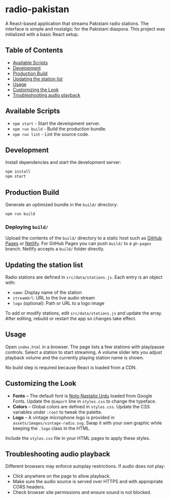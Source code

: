 # radio-pakistan

A React-based application that streams Pakistani radio stations. The interface is simple and nostalgic for the Pakistani diaspora. This project was initialized with a basic React setup.

## Table of Contents
- [Available Scripts](#available-scripts)
- [Development](#development)
- [Production Build](#production-build)
- [Updating the station list](#updating-the-station-list)
- [Usage](#usage)
- [Customizing the Look](#customizing-the-look)
- [Troubleshooting audio playback](#troubleshooting-audio-playback)

## Available Scripts
- `npm start` - Start the development server.
- `npm run build` - Build the production bundle.
- `npm run lint` - Lint the source code.

## Development
Install dependencies and start the development server:

```bash
npm install
npm start
```

## Production Build
Generate an optimized bundle in the `build/` directory:

```bash
npm run build
```

### Deploying `build/`
Upload the contents of the `build/` directory to a static host such as [GitHub Pages](https://pages.github.com/) or [Netlify](https://www.netlify.com/). For GitHub Pages you can push `build/` to a `gh-pages` branch. Netlify accepts a `build/` folder directly.

## Updating the station list
Radio stations are defined in `src/data/stations.js`. Each entry is an object with:

- `name`: Display name of the station
- `streamUrl`: URL to the live audio stream
- `logo` (optional): Path or URL to a logo image

To add or modify stations, edit `src/data/stations.js` and update the array. After editing, rebuild or restart the app so changes take effect.

## Usage
Open `index.html` in a browser. The page lists a few stations with play/pause controls. Select a station to start streaming. A volume slider lets you adjust playback volume and the currently playing station name is shown.

No build step is required because React is loaded from a CDN.

## Customizing the Look
* **Fonts** – The default font is [Noto Nastaliq Urdu](https://fonts.google.com/specimen/Noto+Nastaliq+Urdu) loaded from Google Fonts. Update the `@import` line in `styles.css` to change the typeface.
* **Colors** – Global colors are defined in `styles.css`. Update the CSS variables under `:root` to tweak the palette.
* **Logo** – A vintage microphone logo is provided in `assets/images/vintage-radio.svg`. Swap it with your own graphic while keeping the `.logo` class in the HTML.

Include the `styles.css` file in your HTML pages to apply these styles.

## Troubleshooting audio playback
Different browsers may enforce autoplay restrictions. If audio does not play:
- Click anywhere on the page to allow playback.
- Make sure the audio source is served over HTTPS and with appropriate CORS headers.
- Check browser site permissions and ensure sound is not blocked.
